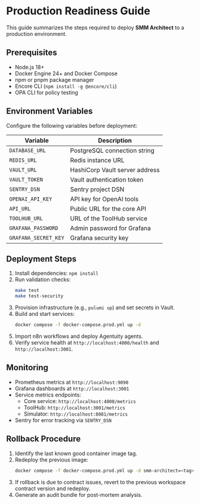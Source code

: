 # Production Readiness Guide

This guide summarizes the steps required to deploy **SMM Architect** to a production environment.

## Prerequisites
- Node.js 18+
- Docker Engine 24+ and Docker Compose
- npm or pnpm package manager
- Encore CLI (`npm install -g @encore/cli`)
- OPA CLI for policy testing

## Environment Variables
Configure the following variables before deployment:

| Variable | Description |
|----------|-------------|
| `DATABASE_URL` | PostgreSQL connection string |
| `REDIS_URL` | Redis instance URL |
| `VAULT_URL` | HashiCorp Vault server address |
| `VAULT_TOKEN` | Vault authentication token |
| `SENTRY_DSN` | Sentry project DSN |
| `OPENAI_API_KEY` | API key for OpenAI tools |
| `API_URL` | Public URL for the core API |
| `TOOLHUB_URL` | URL of the ToolHub service |
| `GRAFANA_PASSWORD` | Admin password for Grafana |
| `GRAFANA_SECRET_KEY` | Grafana security key |

## Deployment Steps
1. Install dependencies: `npm install`
2. Run validation checks:
   ```bash
   make test
   make test-security
   ```
3. Provision infrastructure (e.g., `pulumi up`) and set secrets in Vault.
4. Build and start services:
   ```bash
   docker compose -f docker-compose.prod.yml up -d
   ```
5. Import n8n workflows and deploy Agentuity agents.
6. Verify service health at `http://localhost:4000/health` and `http://localhost:3001`.

## Monitoring
- Prometheus metrics at `http://localhost:9090`
- Grafana dashboards at `http://localhost:3001`
- Service metrics endpoints:
  - Core service: `http://localhost:4000/metrics`
  - ToolHub: `http://localhost:3001/metrics`
  - Simulator: `http://localhost:8081/metrics`
- Sentry for error tracking via `SENTRY_DSN`

## Rollback Procedure
1. Identify the last known good container image tag.
2. Redeploy the previous image:
   ```bash
   docker compose -f docker-compose.prod.yml up -d smm-architect=<tag> toolhub=<tag> frontend=<tag>
   ```
3. If rollback is due to contract issues, revert to the previous workspace contract version and redeploy.
4. Generate an audit bundle for post-mortem analysis.

